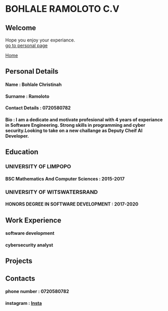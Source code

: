 <h1>BOHLALE RAMOLOTO C.V</h1>
<section>
<h2>Welcome</h2> Hope you enjoy your experiance.
</section>
<a href="personal information.html">go to personal page</a>

<a href="index.html">Home</a>

<section>
<h2>Personal Details</h2>
<h4>Name : Bohlale Christinah</h4>
<h4>Surname : Ramoloto</h4>
<h4>Contact Details :  0720580782</h4>
<h4>Bio : I am a dedicate and motivate profesional with  4 years of experiance in Software Engineering.
Strong skills in programming and cyber security.Looking to take on a new challange as Deputy Cheif AI Developer. </h4>
</section>

<section>
<h2>Education</h2>
<h3>UNIVERSITY OF LIMPOPO</h3>
<h4> BSC Mathematics And Computer Sciences : 2015-2017</h4>
<h3>UNIVERSITY OF WITSWATERSRAND</h3>
<h4> HONORS DEGREE IN SOFTWARE DEVELOPMENT : 2017-2020</h4>
</section>

<section>
<h2>Work Experience</h2>
<h4>software development </h4>
<h4>cybersecurity analyst</h4>
</section>

<section>
<h2>Projects</h2>
</section>

<section>
<h2>Contacts</h2>
<h4>phone number : 0720580782 </h4>
<h4>instagram : <a href="https://www.instagram.com/official_bohlale">Insta</a> </h4>
</section>
